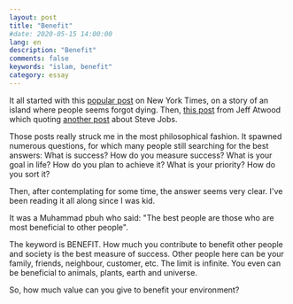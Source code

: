 ```yaml
---
layout: post
title: "Benefit"
#date: 2020-05-15 14:00:00
lang: en
description: "Benefit"
comments: false
keywords: "islam, benefit"
category: essay
---
```


It all started with this [popular post](http://www.nytimes.com/2012/10/28/magazine/the-island-where-people-forget-to-die.html?_r=0) on New York Times, on a story of an island where people seems forgot dying. Then, [this post](http://blog.codinghorror.com/farewell-stack-exchange/) from Jeff Atwood which quoting [another post](http://www.deliberatism.com/not-like-steve/) about Steve Jobs. 

Those posts really struck me in the most philosophical fashion. It spawned numerous questions, for which many people still searching for the best answers: What is success? How do you measure success? What is your goal in life? How do you plan to achieve it? What is your priority? How do you sort it? 

Then, after contemplating for some time, the answer seems very clear. I've been reading it all along since I was kid. 

It was a Muhammad pbuh who said: "The best people are those who are most beneficial to other people". 

The keyword is BENEFIT. How much you contribute to benefit other people and society is the best measure of success. Other people here can be your family, friends, neighbour, customer, etc. The limit is infinite. You even can be beneficial to animals, plants, earth and universe. 

So, how much value can you give to benefit your environment?    